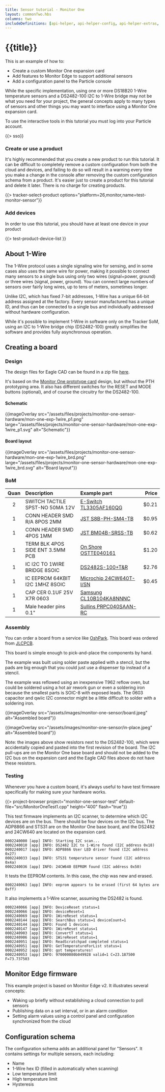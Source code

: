 ```yaml
---
title: Sensor tutorial - Monitor One
layout: commonTwo.hbs
columns: two
includeDefinitions: [api-helper, api-helper-config, api-helper-extras, api-helper-json, api-helper-projects, api-helper-tracker, codemirror, zip]
---
```



# {{title}}

This is an example of how to:

- Create a custom Monitor One expansion card
- Add features to Monitor Edge to support additional sensors
- Add a configuration panel to the Particle console

While the specific implementation, using one or more DS18B20 1-Wire temperature sensors and a DS2482-100 I2C to 1-Wire bridge 
may not be what you need for your project, the general concepts apply to many types of sensors and other things you may
want to interface using a Monitor One expansion card.

To use the interactive tools in this tutorial you must log into your Particle account.

{{> sso}}

### Create or use a product

It's highly recommended that you create a new product to run this tutorial. It can be difficult to completely remove 
a custom configuration from both the cloud and devices, and failing to do so will result in a warning every time you make a 
change in the console after removing the custom configuration schema from a product. It's easier just to create a 
product for this tutorial and delete it later. There is no charge for creating products.

{{> tracker-select-product options="platform=26,monitor,name=test-monitor-sensor"}}


### Add devices

In order to use this tutorial, you should have at least one device in your product

{{> test-product-device-list }}

## About 1-Wire

The 1-Wire protocol uses a single signaling wire for sensing, and in some cases also uses the same wire for power, making it 
possible to connect many sensors to a single bus using only two wires (signal+power, ground) or three wires (signal, power, ground).
You can connect large numbers of sensors over fairly long wires, up to tens of meters, sometimes longer.

Unlike I2C, which has fixed 7-bit addresses, 1-Wire has a unique 64-bit address assigned at the factory. Every sensor 
manufactured has a unique ID, and thus can be connected to a single bus and individually addressed without hardware configuration.

While it's possible to implement 1-Wire in software only on the Tracker SoM, using an I2C to 1-Wire bridge chip (DS2482-100) 
greatly simplifies the software and provides fully asynchronous operation. 

## Creating a board


### Design

The design files for Eagle CAD can be found in a zip file [here](/assets/files/projects/monitor-one-sensor-hardware.zip).

It's based on the [Monitor One prototype card](https://github.com/particle-iot/monitor-one) design, but without the PTH prototyping area. It also has different switches for the RESET and MODE buttons (optional), and of course the circuitry for the DS2482-100.

#### Schematic 
{{imageOverlay src="/assets/files/projects/monitor-one-sensor-hardware/mon-one-exp-1wire_p1.png" large="/assets/files/projects/monitor-one-sensor-hardware/mon-one-exp-1wire_p1.svg" alt="Schematic"}}

#### Board layout

{{imageOverlay src="/assets/files/projects/monitor-one-sensor-hardware/mon-one-exp-1wire_brd.png" large="/assets/files/projects/monitor-one-sensor-hardware/mon-one-exp-1wire_brd.svg" alt="Board layout"}}


### BoM

| Quan | Description | Example part | Price |
| :---: | :--- | :--- | ---: |
| 2 | SWITCH TACTILE SPST-NO 50MA 12V | [E-Switch TL3305AF160QG](https://www.digikey.com/product-detail/en/e-switch/TL3305AF160QG/EG5350CT-ND/5816195) | $0.21|
| 1 | CONN HEADER SMD R/A 8POS 2MM | [JST S8B-PH-SM4-TB](https://www.digikey.com/en/products/detail/jst-sales-america-inc/S8B-PH-SM4-TB/926661) | $0.95| 
| 1 | CONN HEADER SMD 4POS 1MM | [JST BM04B-SRSS-TB](https://www.digikey.com/en/products/detail/jst-sales-america-inc/BM04B-SRSS-TB/926696) | $0.62 |
| 1 | TERM BLK 4POS SIDE ENT 3.5MM PCB | [On Shore OSTTE040161](https://www.digikey.com/en/products/detail/on-shore-technology-inc/OSTTE040161/614586) | $1.20 |
| 1 | IC I2C TO 1WIRE BRIDGE 8SOIC | [DS2482S-100+T&R](https://www.digikey.com/en/products/detail/analog-devices-inc-maxim-integrated/DS2482S-100-T-R/1197436) | $2.76 |
| 1 | IC EEPROM 64KBIT I2C 1MHZ 8SOIC | [Microchip 24CW640T-I/SN](https://www.digikey.com/en/products/detail/microchip-technology/24CW640T-I-SN/8594950) | $0.45 |
| 1 | CAP CER 0.1UF 25V X7R 0603 | [Samsung CL10B104KA8NNNC](https://www.digikey.com/product-detail/en/samsung-electro-mechanics/CL10B104KA8NNNC/1276-1006-1-ND/3889092) | |
| 1 | Male header pins 0.1" | [Sullins PRPC040SAAN-RC](https://www.digikey.com/product-detail/en/PRPC040SAAN-RC/S1011EC-40-ND/2775214) | |


### Assembly

You can order a board from a service like [OshPark](https://oshpark.com). This board was ordered from [JLCPCB](https://jlcpcb.com).

This board is simple enough to pick-and-place the components by hand.

The example was built using solder paste applied with a stencil, but the pads are big enough that you could just use a dispenser tip instead of a stencil.

The example was reflowed using an inexpensive T962 reflow oven, but could be soldered using a hot air rework gun or even a soldering iron because the smallest parts is SOIC-8 with exposed leads. The 0603 capacitor and qwiic I2C connector might be a little difficult to solder with a soldering iron.

{{imageOverlay src="/assets/images/monitor-one-sensor/board.jpeg" alt="Assembled board"}}

{{imageOverlay src="/assets/images/monitor-one-sensor/in-place.jpeg" alt="Assembled board"}}

Note: the images above show resistors next to the DS2482-100, which were accidentally copied and pasted into the first revision of the board. The I2C pull-ups are on the Monitor One base board and should not be added to the I2C bus on the expansion card and the Eagle CAD files above do not have these resistors.

### Testing

Whenever you have a custom board, it's always useful to have test firmware specifically for making sure your hardware works.

{{> project-browser project="monitor-one-sensor-test" default-file="src/MonitorOneTest1.cpp" height="400" flash="true"}}


This test firmware implements an I2C scanner, to determine which I2C devices are on the bus. There should be four devices on the I2C bus. 
The ADP8866 and STS31 are on the Monitor One base board, and the DS2482 and 24CW640 are located on the expansion card.

```
0002240000 [app] INFO: Starting I2C scan...
0002240010 [app] INFO: DS2482 I2C to 1-Wire found (I2C address 0x18)
0002240017 [app] INFO: ADP8866 User LED driver found (I2C address 0x27)
0002240033 [app] INFO: STS31 temperature sensor found (I2C address 0x4a)
0002240036 [app] INFO: 24CW640 EEPROM found (I2C address 0x50)
```

It tests the EEPROM contents. In this case, the chip was new and erased.

```
0002240063 [app] INFO: eeprom appears to be erased (first 64 bytes are 0xff)
```

It also implements a 1-Wire scanner, assuming the DS2482 is found.

```
0002240066 [app] INFO: DeviceReset status=1
0002240066 [app] INFO: deviceReset=1
0002240069 [app] INFO: 1WireReset status=1
0002240144 [app] INFO: SearchBus status=1 deviceCount=1
0002240144 [app] INFO: Found 1 devices
0002240147 [app] INFO: 1WireReset status=1
0002240903 [app] INFO: ConvertT status=1
0002240906 [app] INFO: 1WireReset status=1
0002240951 [app] INFO: ReadScratchpad completed status=1
0002240951 [app] INFO: GetTemperatureForList status=1
0002240952 [app] INFO: got temperatures!
0002240953 [app] INFO: 970000080b049928 valid=1 C=23.187500 F=73.737503
```


## Monitor Edge firmware

This example project is based on Monitor Edge v2. It illustrates several concepts:

- Waking up briefly without establishing a cloud connection to poll sensors
- Publishing data on a set interval, or in an alarm condition
- Setting alarm values using a control panel and configuration synchronized from the cloud


## Configuration schema

The configuration schema adds an additional panel for "Sensors". It contains settings for multiple sensors, each including:

- Name
- 1-Wire hex ID (filled in automatically when scanning)
- Low temperature limit
- High temperature limit
- Hysteresis

